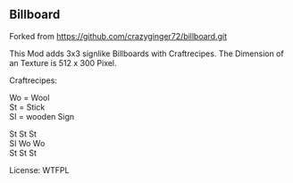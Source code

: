 Billboard
-----------

Forked from
https://github.com/crazyginger72/billboard.git

This Mod adds 3x3 signlike Billboards with Craftrecipes.
The Dimension of an Texture is 512 x 300 Pixel.

Craftrecipes:

Wo = Wool  
St = Stick  
SI = wooden Sign   

St St St  
SI Wo Wo  
St St St  

License: WTFPL
